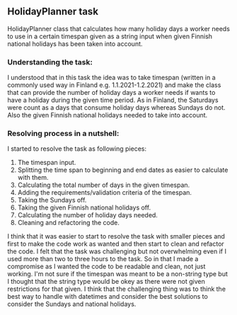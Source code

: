 ## HolidayPlanner task

HolidayPlanner class that calculates how many holiday days a worker needs to use in a certain timespan given as a string input when given Finnish national holidays has been taken into account.

### Understanding the task:
I understood that in this task the idea was to take timespan (written in a commonly used way in Finland e.g. 1.1.2021-1.2.2021) and make the class that can provide the number of holiday days a worker needs if wants to have a holiday during the given time period. As in Finland, the Saturdays were count as a days that consume holiday days whereas Sundays do not. Also the given Finnish national holidays needed to take into account. 

### Resolving process in a nutshell:
I started to resolve the task as following pieces:
1. The timespan input.
2. Splitting the time span to beginning and end dates as easier to calculate with them.
3. Calculating the total number of days in the given timespan.
4. Adding the requirements/validation criteria of the timespan.
5. Taking the Sundays off.
6. Taking the given Finnish national holidays off.
7. Calculating the number of holiday days needed.
8. Cleaning and refactoring the code.

I think that it was easier to start to resolve the task with smaller pieces and first to make the code work as wanted and then start to clean and refactor the code. I felt that the task was challenging but not overwhelming even if I used more than two to three hours to the task. So in that I made a compromise as I wanted the code to be readable and clean, not just working. I'm not sure if the timespan was meant to be a non-string type but I thought that the string type would be okey as there were not given restrictions for that given. I think that the challenging thing was to think the best way to handle with datetimes and consider the best solutions to consider the Sundays and national holidays.